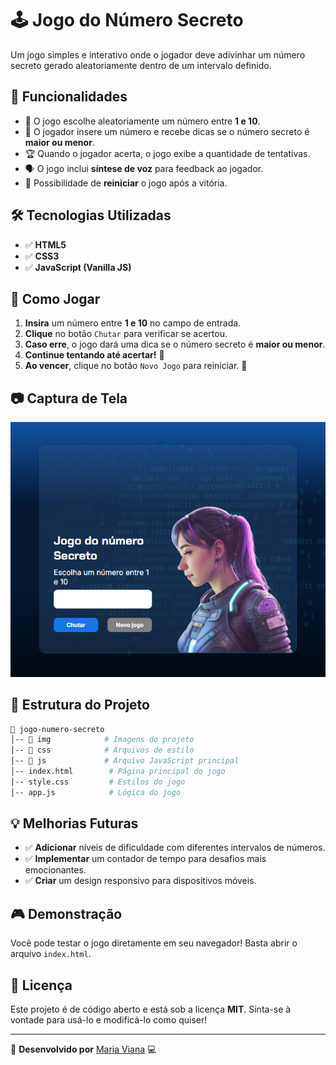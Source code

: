 # 🕹️ **Jogo do Número Secreto**

Um jogo simples e interativo onde o jogador deve adivinhar um número secreto gerado aleatoriamente dentro de um intervalo definido.

## 📌 **Funcionalidades**

- 🎲 O jogo escolhe aleatoriamente um número entre **1 e 10**.
- 🔢 O jogador insere um número e recebe dicas se o número secreto é **maior ou menor**.
- 🏆 Quando o jogador acerta, o jogo exibe a quantidade de tentativas.
- 🗣️ O jogo inclui **síntese de voz** para feedback ao jogador.
- 🔄 Possibilidade de **reiniciar** o jogo após a vitória.

## 🛠️ **Tecnologias Utilizadas**

- ✅ **HTML5**
- ✅ **CSS3**
- ✅ **JavaScript (Vanilla JS)**

## 🚀 **Como Jogar**

1. **Insira** um número entre **1 e 10** no campo de entrada.
2. **Clique** no botão `Chutar` para verificar se acertou.
3. **Caso erre**, o jogo dará uma dica se o número secreto é **maior ou menor**.
4. **Continue tentando até acertar!** 🎯
5. **Ao vencer**, clique no botão `Novo Jogo` para reiniciar. 🔄

## 📷 **Captura de Tela**

![Imagem do jogo](img/Captura_Tela_Jogo.png)

## 📂 **Estrutura do Projeto**

```bash
📂 jogo-numero-secreto
│-- 📂 img            # Imagens do projeto
│-- 📂 css            # Arquivos de estilo
│-- 📂 js             # Arquivo JavaScript principal
│-- index.html        # Página principal do jogo
│-- style.css         # Estilos do jogo
│-- app.js            # Lógica do jogo
```

## 💡 **Melhorias Futuras**

- ✅ **Adicionar** níveis de dificuldade com diferentes intervalos de números.
- ✅ **Implementar** um contador de tempo para desafios mais emocionantes.
- ✅ **Criar** um design responsivo para dispositivos móveis.

## 🎮 **Demonstração**

Você pode testar o jogo diretamente em seu navegador! Basta abrir o arquivo `index.html`.

## 📜 **Licença**

Este projeto é de código aberto e está sob a licença **MIT**. Sinta-se à vontade para usá-lo e modificá-lo como quiser!

---

📌 **Desenvolvido por** [Maria Viana](https://github.com/Marian97a) 💻

